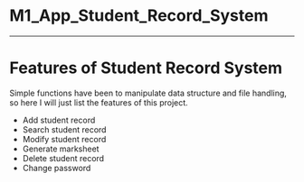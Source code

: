 # M1_App_Student_Record_System
---
# Features of Student Record System
Simple functions have been to manipulate data structure and file handling, so here I will just list the features of this project.
* Add student record
* Search student record
* Modify student record
* Generate marksheet 
* Delete student record
* Change password
